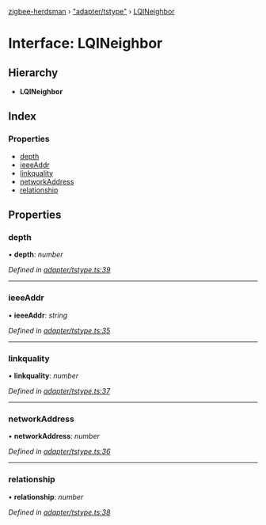 [zigbee-herdsman](../README.md) › ["adapter/tstype"](../modules/_adapter_tstype_.md) › [LQINeighbor](_adapter_tstype_.lqineighbor.md)

# Interface: LQINeighbor

## Hierarchy

* **LQINeighbor**

## Index

### Properties

* [depth](_adapter_tstype_.lqineighbor.md#depth)
* [ieeeAddr](_adapter_tstype_.lqineighbor.md#ieeeaddr)
* [linkquality](_adapter_tstype_.lqineighbor.md#linkquality)
* [networkAddress](_adapter_tstype_.lqineighbor.md#networkaddress)
* [relationship](_adapter_tstype_.lqineighbor.md#relationship)

## Properties

###  depth

• **depth**: *number*

*Defined in [adapter/tstype.ts:39](https://github.com/Koenkk/zigbee-herdsman/blob/master/src/adapter/tstype.ts#L39)*

___

###  ieeeAddr

• **ieeeAddr**: *string*

*Defined in [adapter/tstype.ts:35](https://github.com/Koenkk/zigbee-herdsman/blob/master/src/adapter/tstype.ts#L35)*

___

###  linkquality

• **linkquality**: *number*

*Defined in [adapter/tstype.ts:37](https://github.com/Koenkk/zigbee-herdsman/blob/master/src/adapter/tstype.ts#L37)*

___

###  networkAddress

• **networkAddress**: *number*

*Defined in [adapter/tstype.ts:36](https://github.com/Koenkk/zigbee-herdsman/blob/master/src/adapter/tstype.ts#L36)*

___

###  relationship

• **relationship**: *number*

*Defined in [adapter/tstype.ts:38](https://github.com/Koenkk/zigbee-herdsman/blob/master/src/adapter/tstype.ts#L38)*
